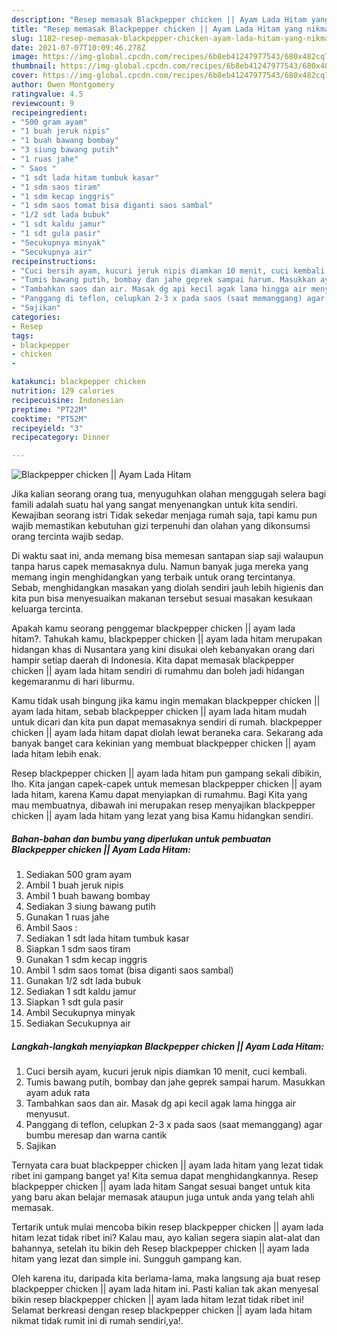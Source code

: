 ```yaml
---
description: "Resep memasak Blackpepper chicken || Ayam Lada Hitam yang nikmat dan Mudah Dibuat"
title: "Resep memasak Blackpepper chicken || Ayam Lada Hitam yang nikmat dan Mudah Dibuat"
slug: 1182-resep-memasak-blackpepper-chicken-ayam-lada-hitam-yang-nikmat-dan-mudah-dibuat
date: 2021-07-07T10:09:46.278Z
image: https://img-global.cpcdn.com/recipes/6b8eb41247977543/680x482cq70/blackpepper-chicken-ayam-lada-hitam-foto-resep-utama.jpg
thumbnail: https://img-global.cpcdn.com/recipes/6b8eb41247977543/680x482cq70/blackpepper-chicken-ayam-lada-hitam-foto-resep-utama.jpg
cover: https://img-global.cpcdn.com/recipes/6b8eb41247977543/680x482cq70/blackpepper-chicken-ayam-lada-hitam-foto-resep-utama.jpg
author: Owen Montgomery
ratingvalue: 4.5
reviewcount: 9
recipeingredient:
- "500 gram ayam"
- "1 buah jeruk nipis"
- "1 buah bawang bombay"
- "3 siung bawang putih"
- "1 ruas jahe"
- " Saos "
- "1 sdt lada hitam tumbuk kasar"
- "1 sdm saos tiram"
- "1 sdm kecap inggris"
- "1 sdm saos tomat bisa diganti saos sambal"
- "1/2 sdt lada bubuk"
- "1 sdt kaldu jamur"
- "1 sdt gula pasir"
- "Secukupnya minyak"
- "Secukupnya air"
recipeinstructions:
- "Cuci bersih ayam, kucuri jeruk nipis diamkan 10 menit, cuci kembali."
- "Tumis bawang putih, bombay dan jahe geprek sampai harum. Masukkan ayam aduk rata"
- "Tambahkan saos dan air. Masak dg api kecil agak lama hingga air menyusut."
- "Panggang di teflon, celupkan 2-3 x pada saos (saat memanggang) agar bumbu meresap dan warna cantik"
- "Sajikan"
categories:
- Resep
tags:
- blackpepper
- chicken
- 

katakunci: blackpepper chicken  
nutrition: 129 calories
recipecuisine: Indonesian
preptime: "PT22M"
cooktime: "PT52M"
recipeyield: "3"
recipecategory: Dinner

---
```



![Blackpepper chicken || Ayam Lada Hitam](https://img-global.cpcdn.com/recipes/6b8eb41247977543/680x482cq70/blackpepper-chicken-ayam-lada-hitam-foto-resep-utama.jpg)

Jika kalian seorang orang tua, menyuguhkan olahan menggugah selera bagi famili adalah suatu hal yang sangat menyenangkan untuk kita sendiri. Kewajiban seorang istri Tidak sekedar menjaga rumah saja, tapi kamu pun wajib memastikan kebutuhan gizi terpenuhi dan olahan yang dikonsumsi orang tercinta wajib sedap.

Di waktu  saat ini, anda memang bisa memesan santapan siap saji walaupun tanpa harus capek memasaknya dulu. Namun banyak juga mereka yang memang ingin menghidangkan yang terbaik untuk orang tercintanya. Sebab, menghidangkan masakan yang diolah sendiri jauh lebih higienis dan kita pun bisa menyesuaikan makanan tersebut sesuai masakan kesukaan keluarga tercinta. 



Apakah kamu seorang penggemar blackpepper chicken || ayam lada hitam?. Tahukah kamu, blackpepper chicken || ayam lada hitam merupakan hidangan khas di Nusantara yang kini disukai oleh kebanyakan orang dari hampir setiap daerah di Indonesia. Kita dapat memasak blackpepper chicken || ayam lada hitam sendiri di rumahmu dan boleh jadi hidangan kegemaranmu di hari liburmu.

Kamu tidak usah bingung jika kamu ingin memakan blackpepper chicken || ayam lada hitam, sebab blackpepper chicken || ayam lada hitam mudah untuk dicari dan kita pun dapat memasaknya sendiri di rumah. blackpepper chicken || ayam lada hitam dapat diolah lewat beraneka cara. Sekarang ada banyak banget cara kekinian yang membuat blackpepper chicken || ayam lada hitam lebih enak.

Resep blackpepper chicken || ayam lada hitam pun gampang sekali dibikin, lho. Kita jangan capek-capek untuk memesan blackpepper chicken || ayam lada hitam, karena Kamu dapat menyiapkan di rumahmu. Bagi Kita yang mau membuatnya, dibawah ini merupakan resep menyajikan blackpepper chicken || ayam lada hitam yang lezat yang bisa Kamu hidangkan sendiri.

<!--inarticleads1-->

##### Bahan-bahan dan bumbu yang diperlukan untuk pembuatan Blackpepper chicken || Ayam Lada Hitam:

1. Sediakan 500 gram ayam
1. Ambil 1 buah jeruk nipis
1. Ambil 1 buah bawang bombay
1. Sediakan 3 siung bawang putih
1. Gunakan 1 ruas jahe
1. Ambil  Saos :
1. Sediakan 1 sdt lada hitam tumbuk kasar
1. Siapkan 1 sdm saos tiram
1. Gunakan 1 sdm kecap inggris
1. Ambil 1 sdm saos tomat (bisa diganti saos sambal)
1. Gunakan 1/2 sdt lada bubuk
1. Sediakan 1 sdt kaldu jamur
1. Siapkan 1 sdt gula pasir
1. Ambil Secukupnya minyak
1. Sediakan Secukupnya air




<!--inarticleads2-->

##### Langkah-langkah menyiapkan Blackpepper chicken || Ayam Lada Hitam:

1. Cuci bersih ayam, kucuri jeruk nipis diamkan 10 menit, cuci kembali.
1. Tumis bawang putih, bombay dan jahe geprek sampai harum. Masukkan ayam aduk rata
1. Tambahkan saos dan air. Masak dg api kecil agak lama hingga air menyusut.
1. Panggang di teflon, celupkan 2-3 x pada saos (saat memanggang) agar bumbu meresap dan warna cantik
1. Sajikan




Ternyata cara buat blackpepper chicken || ayam lada hitam yang lezat tidak ribet ini gampang banget ya! Kita semua dapat menghidangkannya. Resep blackpepper chicken || ayam lada hitam Sangat sesuai banget untuk kita yang baru akan belajar memasak ataupun juga untuk anda yang telah ahli memasak.

Tertarik untuk mulai mencoba bikin resep blackpepper chicken || ayam lada hitam lezat tidak ribet ini? Kalau mau, ayo kalian segera siapin alat-alat dan bahannya, setelah itu bikin deh Resep blackpepper chicken || ayam lada hitam yang lezat dan simple ini. Sungguh gampang kan. 

Oleh karena itu, daripada kita berlama-lama, maka langsung aja buat resep blackpepper chicken || ayam lada hitam ini. Pasti kalian tak akan menyesal bikin resep blackpepper chicken || ayam lada hitam lezat tidak ribet ini! Selamat berkreasi dengan resep blackpepper chicken || ayam lada hitam nikmat tidak rumit ini di rumah sendiri,ya!.

